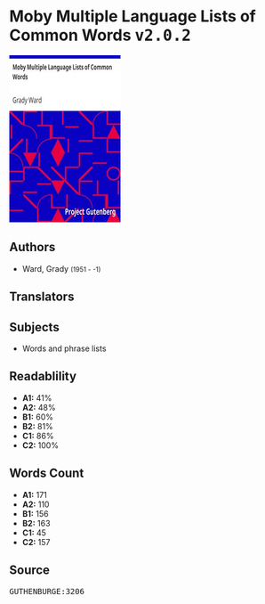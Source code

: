 # Moby Multiple Language Lists of Common Words <kbd>v2.0.2</kbd>

![](./cover.medium.jpg "")

## Authors


 - Ward, Grady <small>(1951 - -1)</small>

## Translators



## Subjects


 - Words and phrase lists

## Readablility


 - **A1:** 41%
 - **A2:** 48%
 - **B1:** 60%
 - **B2:** 81%
 - **C1:** 86%
 - **C2:** 100%

## Words Count


 - **A1:** 171
 - **A2:** 110
 - **B1:** 156
 - **B2:** 163
 - **C1:** 45
 - **C2:** 157

## Source


<kbd>GUTHENBURGE:3206</kbd>
